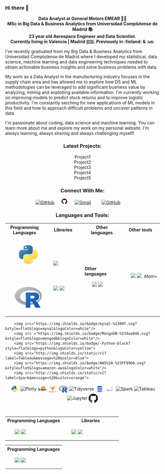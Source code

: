 ### Hi there 👋

<!--
**Marcos-Sanz-Garcia/Marcos-Sanz-Garcia** is a ✨ _special_ ✨ repository because its `README.md` (this file) appears on your GitHub profile.

Here are some ideas to get you started:

- 🔭 I’m currently working on ...
- 🌱 I’m currently learning ...
- 👯 I’m looking to collaborate on ...
- 🤔 I’m looking for help with ...
- 💬 Ask me about ...
- 📫 How to reach me: ...
- 😄 Pronouns: ...
- ⚡ Fun fact: ...
-->
<p align='center'>
  <b>Data Analyst at General Motors EMEAR 👨‍💻 </br> 
  MSc in Big Data & Business Analytics from Universidad Complutense de Madrid 📚 </br>
  23 year old Aerospace Engineer and Data Scientist. </br>
  Currently living in Valencia | Madrid 🇪🇸. Previously in :finland: & :us: </b>
</p>

I've recently graduated from my Big Data & Business Analytics from Universidad Complutense de Madrid where I developed my statistical, data science, machine learning and data engineering techniques needed to obtain actionable business insights and solve business problems with data. <br>

My work as a Data Analyst in the manufacturing industry focuses in the supply chain area and has allowed me to explore how DS and ML methodologies can be leveraged to add significant business value by analyzing, mining and exploiting available information. I'm currently working on improving models to predict stock returns and to improve logistic productivity. I'm constantly serching for new applications of ML models in this field and how to approach difficult problems and uncover patterns in data<br>

I'm passionate about coding, data science and machine learning. You can learn more about me and explore my work on my personal website. I'm always learning, always sharing and always challenging myself!

<h3 align = 'center'>Latest Projects:</h3>
<p align = 'center'>Project1</br>
Project2</br>
Project3</br>
Project4</br>
Project5</br></p>

<p align = 'center'><h3 align = 'center'>Connect With Me:</h3></p>

<p align = 'center'><a href="https://www.linkedin.com/in/" target="_blank">
<img alt="GitHub" src="https://img.flaticon.com/icons/png/512/174/174857.png?size=1200x630f&pad=10,10,10,10&ext=png&bg=FFFFFFFF" height="17"></a>
  
<a href="https://github.com/Marcos-Sanz-Garcia" target="_blank">
<img alt="GitHub" src="https://raw.githubusercontent.com/github/explore/78df643247d429f6cc873026c0622819ad797942/topics/github/github.png" height="18" hspace="20"></a>
  
<a href="mailto:msg@gmail.com" target="_blank">
<img alt="Gmail" src="https://logos-marcas.com/wp-content/uploads/2020/11/Gmail-Logo.png" height="18"></a>
  
<a href="https://marcos-sanz-garcia.github.io./" target="_blank">
<img alt="GitHub" src="https://img.icons8.com/wired/2x/domain.png" height="17" hspace="30"></a></p>

<h3 align = 'center'>Languages and Tools:</h3>

<table align="center"  width="75%">
  <tr>
    <th>Programming Languages</th>
    <th>Libraries</th>
    <th>Other languages</th>
    <th>Other tools</th>
  </tr>
  <tr>
    <td width="25%">
      <ul>
        <img align="center" alt="Python" width="100px" src="https://raw.githubusercontent.com/github/explore/80688e429a7d4ef2fca1e82350fe8e3517d3494d/topics/python/python.png" />
        <br>
        <br>
        <br>
        <br>
        <img align="center" alt="R" width="90px"src="https://raw.githubusercontent.com/github/explore/80688e429a7d4ef2fca1e82350fe8e3517d3494d/topics/r/r.png">
      </ul>
    </td>
    <td width="25%">
      <ul>
        <img src ="https://cdn-images-1.medium.com/max/1024/1*-QTg-_71YF0SVshMEaKZ_g.png"/>
      </ul>
      <br>
      <br>
      <ul>
        <img src="https://img.shields.io/badge/-Python-black?style=flat&logo=python&logoColor=yellow">
        <img src="http://img.shields.io/static/v1?label=Tableau&message=%20&color=blue">
      </ul>
    </td>
    <td width="25%">
      <h4> Other languages </h4>
      <ul>
          <img src="https://img.shields.io/badge/c%20-%2300599C.svg?&style=flat&logo=c&logoColor=white">
          <img src="https://img.shields.io/badge/c++%20-%2300599C.svg?&style=flat&logo=c%2B%2B&logoColor=white">
      </ul>
    </td>
    <td>
      <ul>
          <img src="https://img.shields.io/badge/github-%23100000.svg?&style=flat&logo=github&logoColor=white">
          <img height="20" src="/assets/atom.jpg">&nbsp Atom>
      </ul>
    </td>
  </tr>
</table>

        <img src="https://img.shields.io/badge/mysql-%2300f.svg?&style=flat&logo=mysql&logoColor=white"/>
        <img src ="https://img.shields.io/badge/MongoDB-%234ea94b.svg?&style=flat&logo=mongodb&logoColor=white"/>
        <img src="https://img.shields.io/badge/-Python-black?style=flat&logo=python&logoColor=yellow">
        <img src="http://img.shields.io/static/v1?label=Tableau&message=%20&color=blue">
        <img src="https://img.shields.io/badge/AWS%20-%23FF9900.svg?&style=flat&logo=amazon-aws&logoColor=white"/>
        <img src="http://img.shields.io/static/v1?label=Spark&message=%20&color=orange">

<p align = 'center'><img align="center" alt="Python" width="30px" src="https://raw.githubusercontent.com/github/explore/80688e429a7d4ef2fca1e82350fe8e3517d3494d/topics/python/python.png" />

<img align="center" alt="Plotly" width="30px" src="https://avatars2.githubusercontent.com/u/5997976?s=200&v=4" />

<img align="center" alt="Scikit-Learn" width="30px" src="https://raw.githubusercontent.com/github/explore/80688e429a7d4ef2fca1e82350fe8e3517d3494d/topics/scikit-learn/scikit-learn.png" />

<img align="center" alt="Tensorflow" width="30px" src="https://raw.githubusercontent.com/github/explore/80688e429a7d4ef2fca1e82350fe8e3517d3494d/topics/tensorflow/tensorflow.png" />

<img align="center" alt="R" width="30px" src="https://raw.githubusercontent.com/github/explore/80688e429a7d4ef2fca1e82350fe8e3517d3494d/topics/r/r.png" />

<img align="center" alt="Tidyverse" width="30px" src="https://avatars1.githubusercontent.com/u/22032646?s=200&v=4" />

<img align="center" alt="SQL" width="30px" src="https://raw.githubusercontent.com/github/explore/80688e429a7d4ef2fca1e82350fe8e3517d3494d/topics/sql/sql.png" />

<img align="center" alt="MySQL" width="30px" src="https://raw.githubusercontent.com/github/explore/80688e429a7d4ef2fca1e82350fe8e3517d3494d/topics/mysql/mysql.png" />

<img align="center" alt="Spark" width="30px" src="https://dv-website.s3.amazonaws.com/uploads/2015/06/spark-logo.png" />

<img align="center" alt="Tableau" width="30px" src="https://promto.com/wp-content/uploads/2019/08/icon-tableau-1.png" />

<img align="center" alt="Jupyter" width="30px" src="https://avatars1.githubusercontent.com/u/7388996?s=200&v=4" />

<img align="center" alt="GitHub" width="30px" src="https://raw.githubusercontent.com/github/explore/78df643247d429f6cc873026c0622819ad797942/topics/github/github.png" />
</p> 

</br>


<table align="left"  width="30%">
  <tr>
    <th>Programming Languages</th>
    <th>Libraries</th>
  </tr>
  <tr>
    <td width="50%">
      <ul>
        <img src="https://img.shields.io/badge/-Python-black?style=for-the-badge&logo=python&logoColor=white"> 
        <img src="https://img.shields.io/badge/java-%23ED8B00.svg?&style=flat&logo=java&logoColor=white">
      </ul>
    </td>
    <td width="50%">
      <ul>
        <img src="https://img.shields.io/badge/mysql-%2300f.svg?&style=flat&logo=mysql&logoColor=white"/>
        <img src ="https://img.shields.io/badge/MongoDB-%234ea94b.svg?&style=flat&logo=mongodb&logoColor=white"/>
      </ul>
    </td>
  </tr>
</table>

<table align="center left"  width="25%">
  <tr>
    <th>Programming Languages</th>
  </tr>
  <tr>
    <td width="100%">
      <ul>
        <img src="https://img.shields.io/badge/-Python-black?style=for-the-badge&logo=python&logoColor=white"> 
        <img src="https://img.shields.io/badge/java-%23ED8B00.svg?&style=flat&logo=java&logoColor=white">
      </ul>
    </td>
    
  </tr>
</table>


